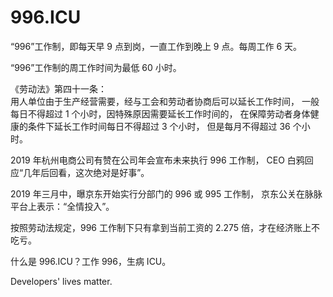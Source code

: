 996.ICU
===

“996”工作制，即每天早 9 点到岗，一直工作到晚上 9 点。每周工作 6 天。

“996”工作制的周工作时间为最低 60 小时。

《劳动法》第四十一条：  
用人单位由于生产经营需要，经与工会和劳动者协商后可以延长工作时间，
一般每日不得超过 1 个小时，因特殊原因需要延长工作时间的，
在保障劳动者身体健康的条件下延长工作时间每日不得超过 3 个小时，
但是每月不得超过 36 个小时。

2019 年杭州电商公司有赞在公司年会宣布未来执行 996 工作制，
CEO 白鸦回应“几年后回看，这次绝对是好事”。

2019 年三月中，曝京东开始实行分部门的 996 或 995 工作制，
京东公关在脉脉平台上表示：“全情投入”。

按照劳动法规定，996 工作制下只有拿到当前工资的 2.275 倍，才在经济账上不吃亏。

什么是 996.ICU？工作 996，生病 ICU。

Developers' lives matter.

